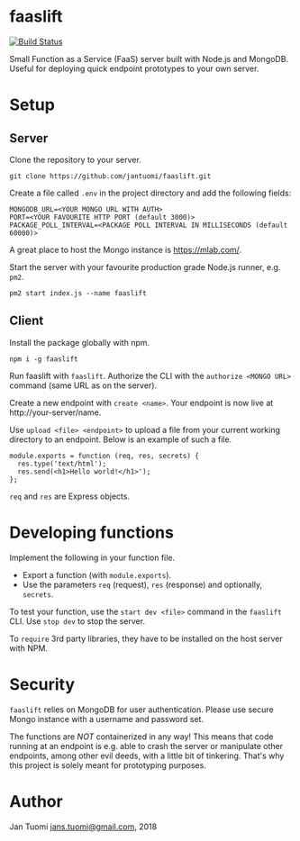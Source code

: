 # faaslift

[![Build Status](https://travis-ci.org/jantuomi/faaslift.svg?branch=master)](https://travis-ci.org/jantuomi/faaslift)

Small Function as a Service (FaaS) server built with Node.js and MongoDB. Useful for deploying quick endpoint prototypes to your own server.

# Setup

## Server

Clone the repository to your server.

```
git clone https://github.com/jantuomi/faaslift.git
```

Create a file called `.env` in the project directory and add the following fields:

```
MONGODB_URL=<YOUR MONGO URL WITH AUTH>
PORT=<YOUR FAVOURITE HTTP PORT (default 3000)>
PACKAGE_POLL_INTERVAL=<PACKAGE POLL INTERVAL IN MILLISECONDS (default 60000)>
```

A great place to host the Mongo instance is https://mlab.com/.

Start the server with your favourite production grade Node.js runner, e.g. `pm2`.

```
pm2 start index.js --name faaslift
```

## Client

Install the package globally with npm.

```
npm i -g faaslift
```

Run faaslift with `faaslift`. Authorize the CLI with the `authorize <MONGO URL>` command (same URL as on the server).

Create a new endpoint with `create <name>`. Your endpoint is now live at http://your-server/name.

Use `upload <file> <endpoint>` to upload a file from your current working directory to an endpoint. Below is an example of such a file.

```
module.exports = function (req, res, secrets) {
  res.type('text/html');
  res.send(<h1>Hello world!</h1>');
};
```

`req` and `res` are Express objects.

# Developing functions

Implement the following in your function file.

* Export a function (with `module.exports`).
* Use the parameters `req` (request), `res` (response) and optionally, `secrets`.

To test your function, use the `start dev <file>` command in the `faaslift` CLI. Use `stop dev` to stop the server.

To `require` 3rd party libraries, they have to be installed on the host server with NPM.

# Security

`faaslift` relies on MongoDB for user authentication. Please use secure Mongo instance with a username and password set.

The functions are *NOT* containerized in any way! This means that code running at an endpoint is e.g. able to crash the server or manipulate other endpoints, among other evil deeds, with a little bit of tinkering. That's why this project is solely meant for prototyping purposes.

# Author

Jan Tuomi <jans.tuomi@gmail.com>, 2018
